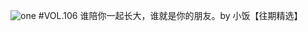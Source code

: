 ![one](http://image.wufazhuce.com/FoMOm-LCnBjQeQBWyZFOXBI_gRKl)
#VOL.106
谁陪你一起长大，谁就是你的朋友。by 小饭【往期精选】